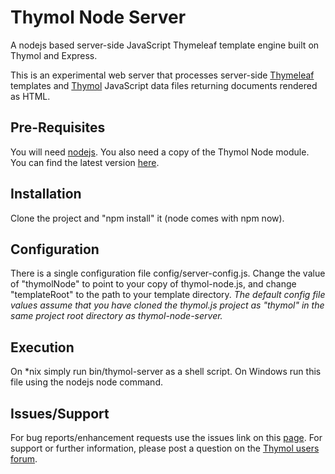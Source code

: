 Thymol Node Server
==================

A nodejs based server-side JavaScript Thymeleaf template engine built on Thymol and Express.

This is an experimental web server that processes server-side [Thymeleaf](http://www.thymeleaf.org) templates and [Thymol](http://www.thymoljs.org) JavaScript data files returning documents rendered as HTML.

Pre-Requisites
--------------

You will need [nodejs](http://nodejs.org/download/).
You also need a copy of the Thymol Node module. You can find the latest version [here](https://github.com/thymol/thymol.js/blob/2.x-master/dist/).

Installation
------------

Clone the project and "npm install" it (node comes with npm now).

Configuration
-------------

There is a single configuration file config/server-config.js. Change the value of "thymolNode" to point to your copy of thymol-node.js, and change "templateRoot" to the path to your template directory.
<i>The default config file values assume that you have cloned the thymol.js project as "thymol" in the same project root directory as thymol-node-server.</i>

Execution
---------

On *nix simply run bin/thymol-server as a shell script. On Windows run this file using the nodejs node command.

Issues/Support
--------------

For bug reports/enhancement requests use the issues link on this [page](https://github.com/thymol/thymol-node-server/issues).
For support or further information, please post a question on the [Thymol users forum](http://forum.thymoljs.org/).
